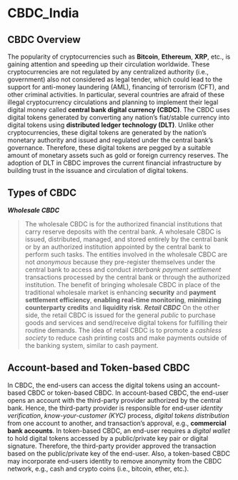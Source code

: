 # CBDC_India
## CBDC Overview
The popularity of cryptocurrencies such as **Bitcoin**, **Ethereum**, **XRP**, etc., is gaining attention and speeding up their circulation worldwide. These cryptocurrencies are not regulated by any centralized authority (i.e., government) also not considered as legal tender, which could lead to the support for anti-money laundering (AML), financing of terrorism (CFT), and other criminal activities. In particular, several countries are afraid of these illegal cryptocurrency circulations and planning to implement their legal digital money called **central bank digital currency (CBDC)**. The CBDC uses digital tokens generated by converting any nation’s fiat/stable currency into digital tokens using **distributed ledger technology (DLT)**. Unlike other cryptocurrencies, these digital tokens are generated by the nation’s monetary authority and issued and regulated under the central bank’s governance. Therefore, these digital tokens are pegged by a suitable amount of monetary assets such as gold or foreign currency reserves. The adoption of DLT in CBDC improves the current financial infrastructure by building trust in the issuance and circulation of digital tokens. 
## Types of CBDC
***Wholesale CBDC*** 
>The wholesale CBDC is for the authorized financial institutions that carry reserve deposits with the central bank. A wholesale CBDC is issued, distributed, managed, and stored entirely by the central bank or by an authorized institution appointed by the central bank to perform such tasks. The entities involved in the wholesale CBDC are not *anonymous* because they pre-register themselves under the central bank to access and conduct *interbank payment settlement* transactions processed by the central bank or through the authorized institution. The benefit of bringing wholesale CBDC in place of the traditional wholesale market is enhancing **security** and **payment settlement efficiency**, **enabling real-time monitoring**, **minimizing counterparty credits** and **liquidity risk**. 
***Retail CBDC***
>On the other side, the retail CBDC is issued for the general *public* to purchase goods and services and send/receive digital tokens for fulfilling their routine demands. The idea of retail CBDC is to promote a *cashless society* to reduce cash printing costs and make payments outside of the banking system, similar to cash payment.
## Account-based and Token-based CBDC
In CBDC, the end-users can access the digital tokens using an account-based CBDC or token-based CBDC. In account-based CBDC, the end-user opens an account with the third-party provider authorized by the central bank. Hence, the third-party provider is responsible for end-user *identity verification*, *know-your-customer (KYC)* process, *digital tokens distribution* from one account to another, and transaction’s approval, e.g., **commercial bank accounts**. In token-based CBDC, an end-user requires a *digital wallet* to hold digital tokens accessed by a public/private key pair or digital signature. Therefore, the third-party provider approved the transaction based on the public/private key of the end-user. Also, a token-based CBDC may incorporate end-users identity to remove anonymity from the CBDC network, e.g., cash and crypto coins (i.e., bitcoin, ether, etc.).
